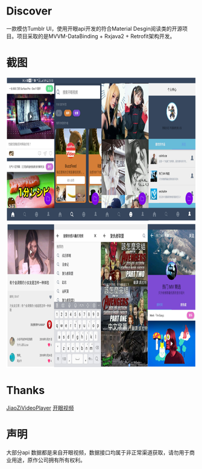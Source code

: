 # Discover
一款模仿Tumblr UI，使用开眼api开发的符合Material Desgin阅读类的开源项目。项目采取的是MVVM-DataBinding + Rxjava2 + Retrofit架构开发。

# 截图
<img src="screenshot/Discover1.png" width="760" height="384">
<img src="screenshot/Discover2.png" width="760" height="384">

# Thanks
[JiaoZiVideoPlayer](https://github.com/lipangit/JiaoZiVideoPlayer)
[开眼视频](http://www.kaiyanapp.com/)
# 声明
大部分api 数据都是来自开眼视频，数据接口均属于非正常渠道获取，请勿用于商业用途，原作公司拥有所有权利。
